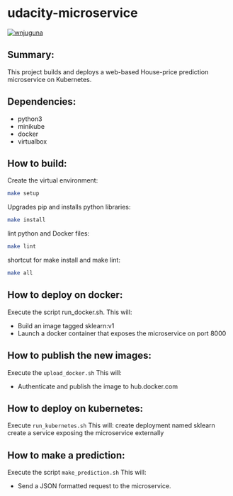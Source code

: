 # udacity-microservice
[![wnjuguna](https://circleci.com/gh/wnjuguna/udacity-microservices.svg?style=svg)](https://circleci.com/gh/wnjuguna/udacity-microservices)


## Summary:

This project builds and deploys a web-based House-price prediction microservice on Kubernetes.

## Dependencies:
 - python3
 - minikube
 - docker
 - virtualbox

## How to build:

 Create the virtual environment:
```bash
make setup
```
 Upgrades pip and installs python libraries:
```bash
make install
```
lint python and Docker files:
```bash
make lint
```
shortcut for make install and make lint:
```bash
make all
```

## How to deploy on docker:
 Execute the script run_docker.sh. This will:
 - Build an image tagged sklearn:v1
 - Launch a docker container that exposes the microservice on port 8000

## How to publish the new images:
 Execute the `upload_docker.sh` This will:
 - Authenticate and publish the image to hub.docker.com

## How to deploy on kubernetes:
 Execute `run_kubernetes.sh` This will:
 create deployment named sklearn
 create a service exposing the microservice externally

## How to make a prediction:
 Execute the script `make_prediction.sh` This will:
  - Send a JSON formatted request to the microservice. 
